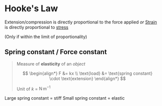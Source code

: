 # Hooke's Law

Extension/compression is directly proportional to the force applied
*or*
[Strain](./young-modulus.md#strain) is directly proportional to [stress](./young-modulus.md#stress)

(Only if within the limit of proportionality)

## Spring constant / Force constant

> Measure of **elasticity** of an *object*
>
> $$
> \begin{align*}
>   F &= kx \\
>   \text{load} &= \text{spring constant} \cdot \text{extension}
> \end{align*}
> $$
>
> Unit of $k$ = $\mathrm{N\,m^{-1}}$

Large spring constant = stiff
Small spring constant = elastic

